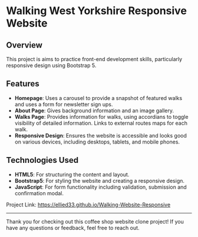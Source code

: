 # Walking West Yorkshire Responsive Website

## Overview
This project is aims to practice front-end development skills, particularly responsive design using Bootstrap 5.

## Features
- **Homepage**: Uses a carousel to provide a snapshot of featured walks and uses a form for newsletter sign ups. 
- **About Page**: Gives background information and an image gallery.
- **Walks Page**: Provides information for walks, using accordians to toggle visibility of detailed information. Links to external routes maps for each walk. 
- **Responsive Design**: Ensures the website is accessible and looks good on various devices, including desktops, tablets, and mobile phones.

## Technologies Used
- **HTML5**: For structuring the content and layout.
- **Bootstrap5**: For styling the website and creating a responsive design.
- **JavaScript**: For form functionality including validation, submission and confirmation modal.

Project Link: https://ellied33.github.io/Walking-Website-Responsive

---

Thank you for checking out this coffee shop website clone project! If you have any questions or feedback, feel free to reach out.
